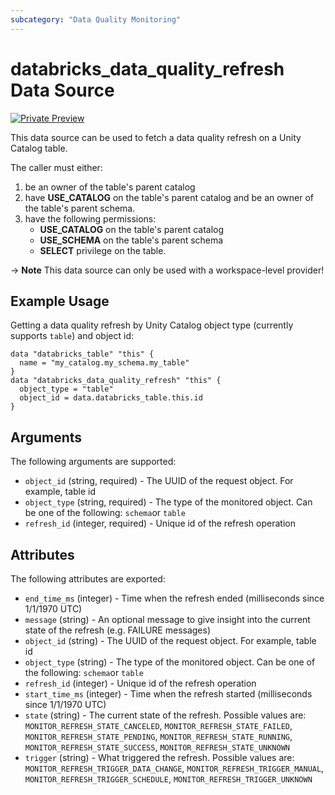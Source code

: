 ```yaml
---
subcategory: "Data Quality Monitoring"
---
```

# databricks_data_quality_refresh Data Source
[![Private Preview](https://img.shields.io/badge/Release_Stage-Private_Preview-blueviolet)](https://docs.databricks.com/aws/en/release-notes/release-types)

This data source can be used to fetch a data quality refresh on a Unity Catalog table.

The caller must either:
1. be an owner of the table's parent catalog
2. have **USE_CATALOG** on the table's parent catalog and be an owner of the table's parent schema.
3. have the following permissions:
   - **USE_CATALOG** on the table's parent catalog
   - **USE_SCHEMA** on the table's parent schema
   - **SELECT** privilege on the table.

-> **Note** This data source can only be used with a workspace-level provider!

## Example Usage
Getting a data quality refresh by Unity Catalog object type (currently supports `table`) and object id:

```hcl
data "databricks_table" "this" {
  name = "my_catalog.my_schema.my_table"
}
data "databricks_data_quality_refresh" "this" {
  object_type = "table"
  object_id = data.databricks_table.this.id
}
```

## Arguments
The following arguments are supported:
* `object_id` (string, required) - The UUID of the request object. For example, table id
* `object_type` (string, required) - The type of the monitored object. Can be one of the following: `schema`or `table`
* `refresh_id` (integer, required) - Unique id of the refresh operation

## Attributes
The following attributes are exported:
* `end_time_ms` (integer) - Time when the refresh ended (milliseconds since 1/1/1970 UTC)
* `message` (string) - An optional message to give insight into the current state of the refresh (e.g. FAILURE messages)
* `object_id` (string) - The UUID of the request object. For example, table id
* `object_type` (string) - The type of the monitored object. Can be one of the following: `schema`or `table`
* `refresh_id` (integer) - Unique id of the refresh operation
* `start_time_ms` (integer) - Time when the refresh started (milliseconds since 1/1/1970 UTC)
* `state` (string) - The current state of the refresh. Possible values are: `MONITOR_REFRESH_STATE_CANCELED`, `MONITOR_REFRESH_STATE_FAILED`, `MONITOR_REFRESH_STATE_PENDING`, `MONITOR_REFRESH_STATE_RUNNING`, `MONITOR_REFRESH_STATE_SUCCESS`, `MONITOR_REFRESH_STATE_UNKNOWN`
* `trigger` (string) - What triggered the refresh. Possible values are: `MONITOR_REFRESH_TRIGGER_DATA_CHANGE`, `MONITOR_REFRESH_TRIGGER_MANUAL`, `MONITOR_REFRESH_TRIGGER_SCHEDULE`, `MONITOR_REFRESH_TRIGGER_UNKNOWN`